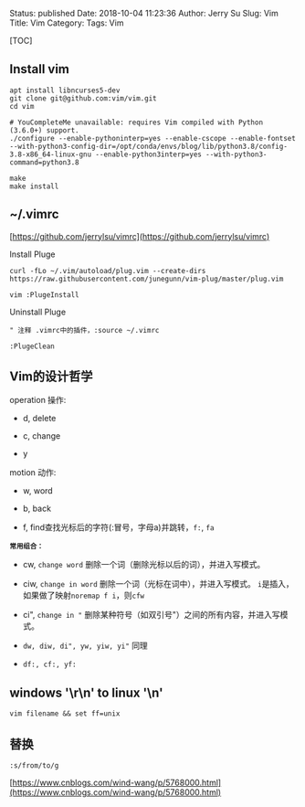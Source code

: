 Status: published
Date: 2018-10-04 11:23:36 
Author: Jerry Su
Slug: Vim
Title: Vim
Category: 
Tags: Vim

[TOC]


## Install vim

```
apt install libncurses5-dev
git clone git@github.com:vim/vim.git
cd vim

# YouCompleteMe unavailable: requires Vim compiled with Python (3.6.0+) support.
./configure --enable-pythoninterp=yes --enable-cscope --enable-fontset --with-python3-config-dir=/opt/conda/envs/blog/lib/python3.8/config-3.8-x86_64-linux-gnu --enable-python3interp=yes --with-python3-command=python3.8

make
make install
```

## ~/.vimrc

[https://github.com/jerrylsu/vimrc](https://github.com/jerrylsu/vimrc)

Install Pluge

`curl -fLo ~/.vim/autoload/plug.vim --create-dirs https://raw.githubusercontent.com/junegunn/vim-plug/master/plug.vim`

`vim :PlugeInstall`

Uninstall Pluge

```
" 注释 .vimrc中的插件，:source ~/.vimrc

:PlugeClean

```


## Vim的设计哲学

<operation> <motion>
    
operation 操作:
    
- d, delete
    
- c, change
    
- y
    
motion 动作:
    
- w, word

- b, back

- f, find查找光标后的字符(:冒号，字母a)并跳转，`f:`, `fa`
    
**`常用组合：`**
    
- cw, `change word` 删除一个词（删除光标以后的词），并进入写模式。

- ciw, `change in word` 删除一个词（光标在词中），并进入写模式。 `i`是插入，如果做了映射`noremap f i`，则`cfw`
    
- ci", `change in "` 删除某种符号（如双引号"）之间的所有内容，并进入写模式。
 
- `dw, diw, di", yw, yiw, yi"` 同理
    
- `df:, cf:, yf:`


## windows '\r\n' to linux '\n'

`vim filename && set ff=unix`
    
## 替换
    
`:s/from/to/g`
    
 [https://www.cnblogs.com/wind-wang/p/5768000.html](https://www.cnblogs.com/wind-wang/p/5768000.html)
